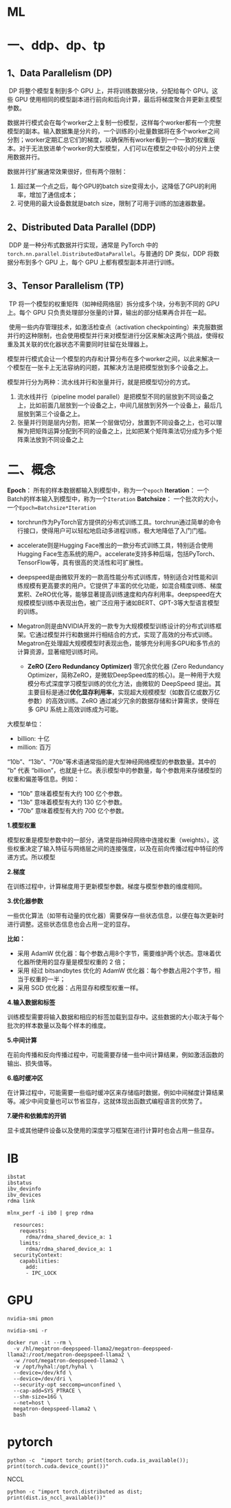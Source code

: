 # ML

# 一、ddp、dp、tp

## 1、Data Parallelism (DP)

​	DP 将整个模型复制到多个 GPU 上，并将训练数据分块，分配给每个 GPU。这些 GPU 使用相同的模型副本进行前向和后向计算，最后将梯度聚合并更新主模型参数。



​	数据并行模式会在每个worker之上复制一份模型，这样每个worker都有一个完整模型的副本。输入数据集是分片的，一个训练的小批量数据将在多个worker之间分割；worker定期汇总它们的梯度，以确保所有worker看到一个一致的权重版本。对于无法放进单个worker的大型模型，人们可以在模型之中较小的分片上使用数据并行。

数据并行扩展通常效果很好，但有两个限制：

1. 超过某一个点之后，每个GPU的batch size变得太小，这降低了GPU的利用率，增加了通信成本；
2. 可使用的最大设备数就是batch size，限制了可用于训练的加速器数量。

## 2、Distributed Data Parallel (DDP)

​	DDP 是一种分布式数据并行实现，通常是 PyTorch 中的 `torch.nn.parallel.DistributedDataParallel`。与普通的 DP 类似，DDP 将数据分布到多个 GPU 上，每个 GPU 上都有模型副本并进行训练。

## 3、Tensor Parallelism (TP)

​	TP 将一个模型的权重矩阵（如神经网络层）拆分成多个块，分布到不同的 GPU 上。每个 GPU 只负责处理部分张量的计算，输出的部分结果再合并在一起。

​	使用一些内存管理技术，如激活检查点（activation checkpointing）来克服数据并行的这种限制，也会使用模型并行来对模型进行分区来解决这两个挑战，使得权重及其关联的优化器状态不需要同时驻留在处理器上。

​	模型并行模式会让一个模型的内存和计算分布在多个worker之间，以此来解决一个模型在一张卡上无法容纳的问题，其解决方法是把模型放到多个设备之上。

模型并行分为两种：流水线并行和张量并行，就是把模型切分的方式。

1. 流水线并行（pipeline model parallel）是把模型不同的层放到不同设备之上，比如前面几层放到一个设备之上，中间几层放到另外一个设备上，最后几层放到第三个设备之上。
2. 张量并行则是层内分割，把某一个层做切分，放置到不同设备之上，也可以理解为把矩阵运算分配到不同的设备之上，比如把某个矩阵乘法切分成为多个矩阵乘法放到不同设备之上



# 二、概念

**Epoch**： 所有的样本数据都输入到模型中，称为一个`epoch`
**Iteration**： 一个Batch的样本输入到模型中，称为一个`Iteration`
**Batchsize**： 一个批次的大小，一个`Epoch=Batchsize*Iteration`





* torchrun作为PyTorch官方提供的分布式训练工具。torchrun通过简单的命令行接口，使得用户可以轻松地启动多进程训练，极大地降低了入门门槛。

* accelerate则是Hugging Face推出的一款分布式训练工具，特别适合使用Hugging Face生态系统的用户。accelerate支持多种后端，包括PyTorch、TensorFlow等，具有很高的灵活性和可扩展性。
* deepspeed是由微软开发的一款高性能分布式训练库，特别适合对性能和训练规模有更高要求的用户。它提供了丰富的优化功能，如混合精度训练、梯度累积、ZeRO优化等，能够显著提高训练速度和内存利用率。deepspeed在大规模模型训练中表现出色，被广泛应用于诸如BERT、GPT-3等大型语言模型的训练。
* Megatron则是由NVIDIA开发的一款专为大规模模型训练设计的分布式训练框架。它通过模型并行和数据并行相结合的方式，实现了高效的分布式训练。Megatron在处理超大规模模型时表现出色，能够充分利用多GPU和多节点的计算资源，显著缩短训练时间。
  * **ZeRO (Zero Redundancy Optimizer)** 零冗余优化器 (Zero Redundancy Optimizer，简称ZeRO，是微软DeepSpeed库的核心)。是一种用于大规模分布式深度学习模型训练的优化方法，由微软的 DeepSpeed 提出。其主要目标是通过**优化显存利用率**，实现超大规模模型（如数百亿或数万亿参数）的高效训练。ZeRO 通过减少冗余的数据存储和计算需求，使得在多 GPU 系统上高效训练成为可能。



大模型单位：

* billion: 十亿
* million: 百万



“10b”、“13b”、"70b"等术语通常指的是大型神经网络模型的参数数量。其中的 “b” 代表 “billion”，也就是十亿。表示模型中的参数量，每个参数用来存储模型的权重和偏差等信息。例如：

* “10b” 意味着模型有大约 100 亿个参数。
* “13b” 意味着模型有大约 130 亿个参数。
* “70b” 意味着模型有大约 700 亿个参数。



**1.模型权重**

模型权重是模型参数中的一部分，通常是指神经网络中连接权重（weights）。这些权重决定了输入特征与网络层之间的连接强度，以及在前向传播过程中特征的传递方式。所以模型

**2.梯度**

在训练过程中，计算梯度用于更新模型参数。梯度与模型参数的维度相同。

**3.优化器参数**

一些优化算法（如带有动量的优化器）需要保存一些状态信息，以便在每次更新时进行调整。这些状态信息也会占用一定的显存。

**比如：**

- 采用 AdamW 优化器：每个参数占用8个字节，需要维护两个状态。意味着优化器所使用的显存量是模型权重的 2 倍；
- 采用 经过 bitsandbytes 优化的 AdamW 优化器：每个参数占用2个字节，相当于权重的一半；
- 采用 SGD 优化器：占用显存和模型权重一样。

**4.输入数据和标签**

训练模型需要将输入数据和相应的标签加载到显存中。这些数据的大小取决于每个批次的样本数量以及每个样本的维度。

**5.中间计算**

在前向传播和反向传播过程中，可能需要存储一些中间计算结果，例如激活函数的输出、损失值等。

**6.临时缓冲区**

在计算过程中，可能需要一些临时缓冲区来存储临时数据，例如中间梯度计算结果等。减少中间变量也可以节省显存，这就体现出函数式编程语言的优势了。

**7.硬件和依赖库的开销**

显卡或其他硬件设备以及使用的深度学习框架在进行计算时也会占用一些显存。



# IB

```
ibstat
ibstatus
ibv_devinfo
ibv_devices
rdma link
```

```
mlnx_perf -i ib0 | grep rdma
```

```
  resources:
    requests:
      rdma/rdma_shared_device_a: 1
    limits:
      rdma/rdma_shared_device_a: 1
  securityContext:
    capabilities:
      add:
      - IPC_LOCK
```



# GPU

```
nvidia-smi pmon
```

```
nvidia-smi -r
```





```
docker run -it --rm \
  -v /hl/megatron-deepspeed-llama2/megatron-deepspeed-llama2:/root/megatron-deepspeed-llama2 \
  -w /root/megatron-deepspeed-llama2 \
  -v /opt/hyhal:/opt/hyhal \
  --device=/dev/kfd \
  --device=/dev/dri \
  --security-opt seccomp=unconfined \
  --cap-add=SYS_PTRACE \
  --shm-size=16G \
  --net=host \
  megatron-deepspeed-llama2 \
  bash
```



# pytorch

```
python -c  "import torch; print(torch.cuda.is_available()); print(torch.cuda.device_count())"
```



NCCL

```
python -c "import torch.distributed as dist; print(dist.is_nccl_available())"
```

